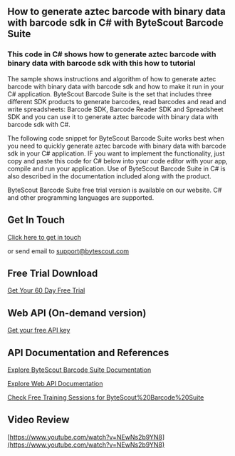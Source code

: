 ## How to generate aztec barcode with binary data with barcode sdk in C# with ByteScout Barcode Suite

### This code in C# shows how to generate aztec barcode with binary data with barcode sdk with this how to tutorial

The sample shows instructions and algorithm of how to generate aztec barcode with binary data with barcode sdk and how to make it run in your C# application. ByteScout Barcode Suite is the set that includes three different SDK products to generate barcodes, read barcodes and read and write spreadsheets: Barcode SDK, Barcode Reader SDK and Spreadsheet SDK and you can use it to generate aztec barcode with binary data with barcode sdk with C#.

The following code snippet for ByteScout Barcode Suite works best when you need to quickly generate aztec barcode with binary data with barcode sdk in your C# application. IF you want to implement the functionality, just copy and paste this code for C# below into your code editor with your app, compile and run your application. Use of ByteScout Barcode Suite in C# is also described in the documentation included along with the product.

ByteScout Barcode Suite free trial version is available on our website. C# and other programming languages are supported.

## Get In Touch

[Click here to get in touch](https://bytescout.zendesk.com/hc/en-us/requests/new?subject=ByteScout%20Barcode%20Suite%20Question)

or send email to [support@bytescout.com](mailto:support@bytescout.com?subject=ByteScout%20Barcode%20Suite%20Question) 

## Free Trial Download

[Get Your 60 Day Free Trial](https://bytescout.com/download/web-installer?utm_source=github-readme)

## Web API (On-demand version)

[Get your free API key](https://pdf.co/documentation/api?utm_source=github-readme)

## API Documentation and References

[Explore ByteScout Barcode Suite Documentation](https://bytescout.com/documentation/index.html?utm_source=github-readme)

[Explore Web API Documentation](https://pdf.co/documentation/api?utm_source=github-readme)

[Check Free Training Sessions for ByteScout%20Barcode%20Suite](https://academy.bytescout.com/)

## Video Review

[https://www.youtube.com/watch?v=NEwNs2b9YN8](https://www.youtube.com/watch?v=NEwNs2b9YN8)